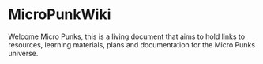 # MicroPunkWiki
Welcome Micro Punks, this is a living document that aims to hold links to resources, learning materials, plans and documentation for the Micro Punks universe.
